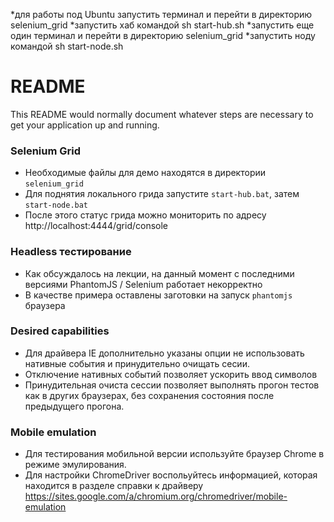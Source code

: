 *для работы под Ubuntu запустить терминал и  перейти в директорию selenium_grid
*запустить хаб командой sh start-hub.sh
*запустить еще один терминал и  перейти в директорию selenium_grid
*запустить ноду командой sh start-node.sh


# README #

This README would normally document whatever steps are necessary to get your application up and running.

### Selenium Grid ###

* Необходимые файлы для демо находятся в директории `selenium_grid`
* Для поднятия локального грида запустите `start-hub.bat`, затем `start-node.bat`
* После этого статус грида можно мониторить по адресу http://localhost:4444/grid/console

### Headless тестирование ###

* Как обсуждалось на лекции, на данный момент с последними версиями PhantomJS / Selenium работает некорректно
* В качестве примера оставлены заготовки на запуск `phantomjs` браузера

### Desired capabilities ###

* Для драйвера IE дополнительно указаны опции не использовать нативные события и принудительно очищать сесии.
* Отключение нативных событий позволяет ускорить ввод символов
* Принудительная очиста сессии позволяет выполнять прогон тестов как в других браузерах, без сохранения состояния после предыдущего прогона.


### Mobile emulation ###

* Для тестирования мобильной версии используйте браузер Chrome в режиме эмулирования.
* Для настройки ChromeDriver воспольуйтесь информацией, которая находится в разделе справки к драйверу https://sites.google.com/a/chromium.org/chromedriver/mobile-emulation

